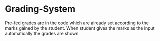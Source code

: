 # Grading-System
Pre-fed grades are in the code which are already set according to the marks gained by the student. When student gives the marks as the input automatically the grades are shown
